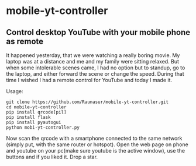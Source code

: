# mobile-yt-controller
## Control desktop YouTube with your mobile phone as remote
It happened yesterday, that we were watching a really boring movie. My laptop was at a distance and me and my family were sitting relaxed. But when some intolerable scenes came, I had no option but to standup, go to the laptop, and either forward the scene or change the speed. During that time I wished I had a remote control for YouTube and today I made it.

Usage:
```
git clone https://github.com/Raunasur/mobile-yt-controller.git
cd mobile-yt-controller
pip install qrcode[pil]
pip install flask
pip install pyautogui
python mobi-yt-controller.py
``` 
Now scan the qrcode with a smartphone connected to the same network (simply put, with the same router or hotspot). Open the web page on phone and youtube on your pc(make sure youtube is the active window), use the buttons and if you liked it. Drop a star. 
